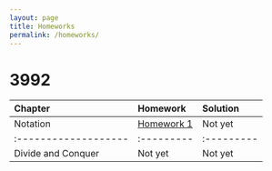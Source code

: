 ```yaml
---
layout: page
title: Homeworks
permalink: /homeworks/
---
```


# 3992

| Chapter            | Homework | Solution |
|:-------------------|:---------|:---------|
| Notation           | [Homework 1](https://amirrezasokhankhoshorg.github.io/PG_AD/documents/AD_3992_HW1.pdf)  | Not yet  |
|:-------------------|:---------|:---------|
| Divide and Conquer | Not yet  | Not yet  |

